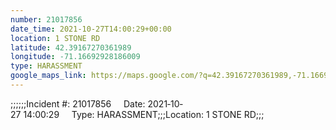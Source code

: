 ```yaml
---
number: 21017856
date_time: 2021-10-27T14:00:29+00:00
location: 1 STONE RD
latitude: 42.39167270361989
longitude: -71.16692928186009
type: HARASSMENT
google_maps_link: https://maps.google.com/?q=42.39167270361989,-71.16692928186009
---
```


;;;;;;Incident #: 21017856     Date: 2021‐10‐27 14:00:29     Type: HARASSMENT;;;Location: 1 STONE RD;;;
